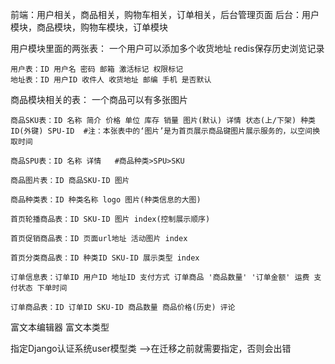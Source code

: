 前端：用户相关，商品相关，购物车相关，订单相关，后台管理页面
后台：用户模块，商品模块，购物车模块，订单模块

用户模块里面的两张表：
    一个用户可以添加多个收货地址
    redis保存历史浏览记录

    用户表：ID 用户名 密码 邮箱 激活标记 权限标记
    地址表：ID 用户ID 收件人 收货地址 邮编 手机 是否默认

商品模块相关的表：
    一个商品可以有多张图片

    商品SKU表：ID 名称 简介 价格 单位 库存 销量 图片(默认) 详情 状态(上/下架) 种类ID(外键) SPU-ID  #注：本张表中的‘图片’是为首页展示商品键图片展示服务的，以空间换取时间

    商品SPU表：ID 名称 详情   #商品种类>SPU>SKU

    商品图片表：ID 商品SKU-ID 图片

    商品种类表：ID 种类名称 logo 图片(种类信息的大图)

    首页轮播商品表：ID SKU-ID 图片 index(控制展示顺序)

    首页促销商品表：ID 页面url地址 活动图片 index

    首页分类商品表：ID 种类ID SKU-ID 展示类型 index

    订单信息表：订单ID 用户ID 地址ID 支付方式 订单商品 '商品数量' '订单金额' 运费 支付状态 下单时间

    订单商品表：ID 订单ID SKU-ID 商品数量 商品价格(历史) 评论



富文本编辑器  富文本类型

指定Django认证系统user模型类  -->在迁移之前就需要指定，否则会出错
